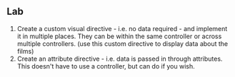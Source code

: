 ## Lab

1. Create a custom visual directive - i.e. no data required - and implement it in multiple places. They can be within the same controller or across multiple controllers. (use this custom directive to display data about the films)
2. Create an attribute directive - i.e. data is passed in through attributes. This doesn't have to use a controller, but can do if you wish.